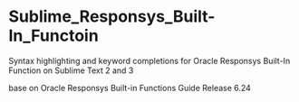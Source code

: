 # Sublime_Responsys_Built-In_Functoin
Syntax highlighting and keyword completions for Oracle Responsys Built-In Function on Sublime Text 2 and 3

base on Oracle Responsys Built-in Functions Guide Release 6.24

